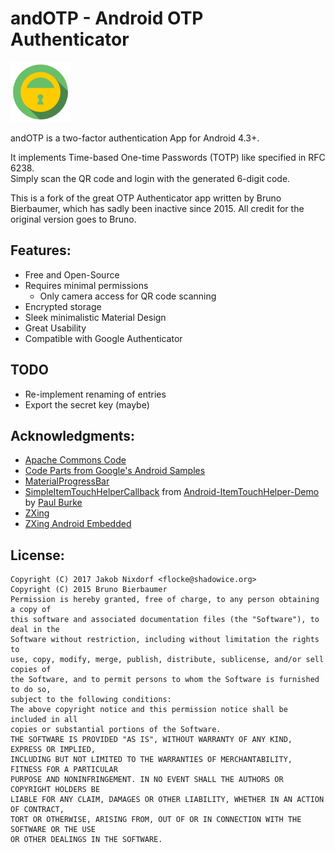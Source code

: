 #  andOTP -  Android OTP Authenticator
![andOTP](./assets/logo.png)

andOTP is a two-factor authentication App for Android 4.3+.

It implements Time-based One-time Passwords (TOTP) like specified in RFC 6238.  
Simply scan the QR code and login with the generated 6-digit code. 

This is a fork of the great OTP Authenticator app written by Bruno Bierbaumer,
which has sadly been inactive since 2015. All credit for the original version
goes to Bruno.

## Features:

 * Free and Open-Source
 * Requires minimal permissions
   - Only camera access for QR code scanning
 * Encrypted storage
 * Sleek minimalistic Material Design
 * Great Usability
 * Compatible with Google Authenticator

## TODO

 * Re-implement renaming of entries
 * Export the secret key (maybe)

<!--

## Download:
### Google Play:

<a href="https://play.google.com/store/apps/details?id=net.bierbaumer.otp_authenticator&utm_source=global_co&utm_medium=prtnr&utm_content=Mar2515&utm_campaign=PartBadge&pcampaignid=MKT-AC-global-none-all-co-pr-py-PartBadges-Oct1515-1"><img width=250 alt="Get it on Google Play" src="https://play.google.com/intl/en_us/badges/images/apps/en-play-badge.png" /></a>


### F-Droid:
[OTP Authenticator on F-Droid](https://f-droid.org/repository/browse/?fdfilter=otp&fdid=net.bierbaumer.otp_authenticator)

### APK:
[![Download Latest Version (v0.1.2)](https://chart.googleapis.com/chart?chs=300x300&cht=qr&chl=https://github.com/0xbb/otp-authenticator/releases/download/v0.1.2/otp-authenticator-v0.1.2.apk)](https://github.com/0xbb/otp-authenticator/releases/download/v0.1.2/otp-authenticator-v0.1.2.apk)

-->

## Acknowledgments:

 * [Apache Commons Code](https://commons.apache.org/proper/commons-codec/)
 * [Code Parts from Google's Android Samples](https://android.googlesource.com/platform/development/+/master/samples/Vault/src/com/example/android/vault)
 * [MaterialProgressBar](https://github.com/DreaminginCodeZH/MaterialProgressBar)
 * [SimpleItemTouchHelperCallback](https://github.com/iPaulPro/Android-ItemTouchHelper-Demo/blob/master/app/src/main/java/co/paulburke/android/itemtouchhelperdemo/helper/SimpleItemTouchHelperCallback.java) from [Android-ItemTouchHelper-Demo](https://github.com/iPaulPro/Android-ItemTouchHelper-Demo) by [Paul Burke](https://github.com/iPaulPro)
 * [ZXing](https://github.com/zxing/zxing)
 * [ZXing Android Embedded](https://github.com/journeyapps/zxing-android-embedded)

## License:
```
Copyright (C) 2017 Jakob Nixdorf <flocke@shadowice.org>
Copyright (C) 2015 Bruno Bierbaumer
Permission is hereby granted, free of charge, to any person obtaining a copy of
this software and associated documentation files (the "Software"), to deal in the
Software without restriction, including without limitation the rights to
use, copy, modify, merge, publish, distribute, sublicense, and/or sell copies of
the Software, and to permit persons to whom the Software is furnished to do so,
subject to the following conditions:
The above copyright notice and this permission notice shall be included in all
copies or substantial portions of the Software.
THE SOFTWARE IS PROVIDED "AS IS", WITHOUT WARRANTY OF ANY KIND, EXPRESS OR IMPLIED,
INCLUDING BUT NOT LIMITED TO THE WARRANTIES OF MERCHANTABILITY, FITNESS FOR A PARTICULAR
PURPOSE AND NONINFRINGEMENT. IN NO EVENT SHALL THE AUTHORS OR COPYRIGHT HOLDERS BE
LIABLE FOR ANY CLAIM, DAMAGES OR OTHER LIABILITY, WHETHER IN AN ACTION OF CONTRACT,
TORT OR OTHERWISE, ARISING FROM, OUT OF OR IN CONNECTION WITH THE SOFTWARE OR THE USE
OR OTHER DEALINGS IN THE SOFTWARE.
```
